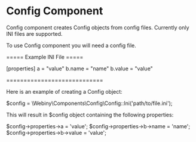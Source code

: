 Config Component
=====================
Config component creates Config objects from config files.
Currently only INI files are supported.

To use Config component you will need a config file.

===== Example INI File =====

[properties]
a = "value"
b.name = "name"
b.value = "value"

============================

Here is an example of creating a Config object:

$config = \Webiny\Components\Config\Config::Ini('path/to/file.ini');

This will result in $config object containing the following properties:

$config->properties->a = 'value';
$config->properties->b->name = 'name';
$config->properties->b->value = 'value';



